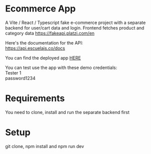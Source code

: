 # Ecommerce App

A Vite / React / Typescript fake e-commerce project with a separate backend for user/cart data and login.
Frontend fetches product and category data https://fakeapi.platzi.com/en<br>

Here's the documentation for the API:<br>
https://api.escuelajs.co/docs

You can find the deployed app [HERE](https://ecommerceapplication.fly.dev/)

You can test use the app with these demo credentials:<br>
Tester 1<br>
password1234

# Requirements

You need to clone, install and run the separate backend first

# Setup

git clone, npm install and npm run dev